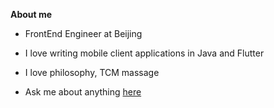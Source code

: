 **About me**

- FrontEnd Engineer at Beijing

- I love writing mobile client applications in Java and Flutter

- I love philosophy, TCM massage

- Ask me about anything [here](https://github.com/OldJii/oldjii/issues)
